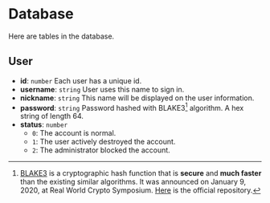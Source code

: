 # Database

Here are tables in the database.

## User

- **id**: `number` Each user has a unique id.
- **username**: `string` User uses this name to sign in.
- **nickname**: `string` This name will be displayed on the user information.
- **password**: `string` Password hashed with BLAKE3[^BLAKE3] algorithm. A hex string of length 64.
- **status**: `number`
  - `0`: The account is normal.
  - `1`: The user actively destroyed the account.
  - `2`: The administrator blocked the account.

[^BLAKE3]: [BLAKE3](https://en.wikipedia.org/wiki/BLAKE_(hash_function)#BLAKE3) is a cryptographic hash function that is **secure** and **much faster** than the existing similar algorithms. It was announced on January 9, 2020, at Real World Crypto Symposium. [Here](https://github.com/BLAKE3-team/BLAKE3/) is the official repository.
